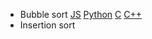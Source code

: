 - Bubble sort
[JS](https://github.com/Ak1yamaKiyoshi/Algorithms/blob/main/Sortings/JS/bubble%20sort.js) [Python](https://github.com/Ak1yamaKiyoshi/Algorithms/blob/main/Sortings/Python/bubble_sort.py) [C](https://github.com/Ak1yamaKiyoshi/Algorithms/blob/main/Sortings/C/bubble%20sort.c) [C++](https://github.com/Ak1yamaKiyoshi/Algorithms/blob/main/Sortings/CPP/bubble%20sort.cpp)
 - Insertion sort
